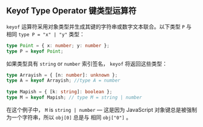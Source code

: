 ## Keyof Type Operator 键类型运算符

`keyof` 运算符采用对象类型并生成其键的字符串或数字文本联合。以下类型 `P` 与 相同 `type P = "x" | "y"` 类型：

```ts
type Point = { x: number; y: number };
type P = keyof Point;
```

如果类型具有 `string` or `number` 索引签名， `keyof` 将返回这些类型：

```ts
type Arrayish = { [n: number]: unknown };
type A = keyof Arrayish; //type A = number
 
type Mapish = { [k: string]: boolean }; 
type M = keyof Mapish; // type M = string | number
```

在这个例子中， `M` is `string | number` — 这是因为 JavaScript 对象键总是被强制为一个字符串，所以 `obj[0]` 总是与 相同 `obj["0"]` 。